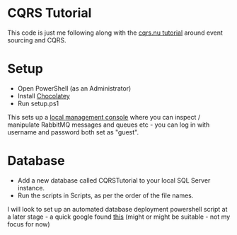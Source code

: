 # CQRS Tutorial

This code is just me following along with the [cqrs.nu tutorial](http://cqrs.nu/tutorial) around event sourcing and CQRS.

# Setup

* Open PowerShell (as an Administrator)
* Install [Chocolatey](https://chocolatey.org/)
* Run setup.ps1

This sets up a [local management console](http://localhost:15672/) where you can inspect / manipulate RabbitMQ messages and queues etc - you can log in with username and password both set as "guest".

# Database

* Add a new database called CQRSTutorial to your local SQL Server instance.
* Run the scripts in Scripts\, as per the order of the file names.

I will look to set up an automated database deployment powershell script at a later stage - a quick google found [this](https://github.com/pnowosie/Simple-Migration/blob/master/migrate.ps1) (might or might be suitable - not my focus for now)